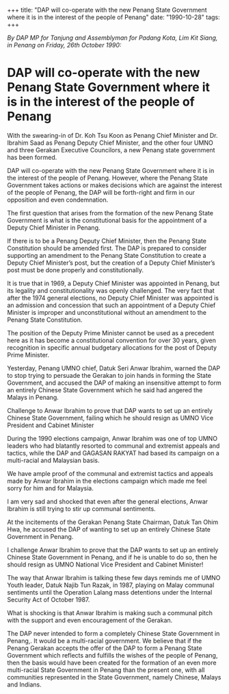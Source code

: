 +++ 
title: "DAP will co-operate with the new Penang State Government where it is in the interest of the people of Penang"
date: "1990-10-28"
tags:
+++

_By DAP MP for Tanjung and Assemblyman for Padang Kota, Lim Kit Siang, in Penang on Friday, 26th October 1990:_

# DAP will co-operate with the new Penang State Government where it is in the interest of the people of Penang

With the swearing-in of Dr. Koh Tsu Koon as Penang Chief Minister and Dr. Ibrahim Saad as Penang Deputy Chief Minister, and the other four UMNO and three Gerakan Executive Councilors, a new Penang state government has been formed.</u>

DAP will co-operate with the new Penang State Government where it is in the interest of the people of Penang. However, where the Penang State Government takes actions or makes decisions which are against the interest of the people of Penang, the DAP will be forth-right and firm in our opposition and even condemnation.

The first question that arises from the formation of the new Penang State Government is what is the constitutional basis for the appointment of a Deputy Chief Minister in Penang.

If there is to be a Penang Deputy Chief Minister, then the Penang State Constitution should be amended first. The DAP is prepared to consider supporting an amendment to the Penang State Constitution to create a Deputy Chief Minister’s post, but the creation of a Deputy Chief Minister’s post must be done properly and constitutionally. 

It is true that in 1969, a Deputy Chief Minister was appointed in Penang, but its legality and constitutionality was openly challenged. The very fact that after the 1974 general elections, no Deputy Chief Minister was appointed is an admission and concession that such an appointment of a Deputy Chief Minister is improper and unconstitutional without an amendment to the Penang State Constitution.

The position of the Deputy Prime Minister cannot be used as a precedent here as it has become a constitutional convention for over 30 years, given recognition in specific annual budgetary allocations for the post of Deputy Prime Minister.

Yesterday, Penang UMNO chief, Datuk Seri Anwar Ibrahim, warned the DAP to stop trying to persuade the Gerakan to join hands in forming the State Government, and accused the DAP of making an insensitive attempt to form an entirely Chinese State Government which he said had angered the Malays in Penang.

Challenge to Anwar Ibrahim to prove that DAP wants to set up an entirely Chinese State Government, failing which he should resign as UMNO Vice President and Cabinet Minister

During the 1990 elections campaign, Anwar Ibrahim was one of top UMNO leaders who had blatantly resorted to communal and extremist appeals and tactics, while the DAP and GAGASAN RAKYAT had based its campaign on a multi-racial and Malaysian basis.

We have ample proof of the communal and extremist tactics and appeals made by Anwar Ibrahim in the elections campaign which made me feel sorry for him and for Malaysia.

I am very sad and shocked that even after the general elections, Anwar Ibrahim is still trying to stir up communal sentiments.

At the incitements of the Gerakan Penang State Chairman, Datuk Tan Ohim Hwa, he accused the DAP of wanting to set up an entirely Chinese State Government in Penang.

I challenge Anwar Ibrahim to prove that the DAP wants to set up an entirely Chinese State Government in Penang, and if he is unable to do so, then he should resign as UMNO National Vice President and Cabinet Minister!

The way that Anwar Ibrahim is talking these few days reminds me of UMNO Youth leader, Datuk Najib Tun Razak, in 1987, playing on Malay communal sentiments until the Operation Lalang mass detentions under the Internal Security Act of October 1987.

What is shocking is that Anwar Ibrahim is making such a communal pitch with the support and even encouragement of the Gerakan.

The DAP never intended to form a completely Chinese State Government in Penang,. It would be a multi-racial government. We believe that if the Penang Gerakan accepts the offer of the DAP to form a Penang State Government which reflects and fulfills the wishes of the people of Penang, then the basis would have been created for the formation of an even more multi-racial State Government in Penang than the present one, with all communities represented in the State Government, namely Chinese, Malays and Indians.
 
